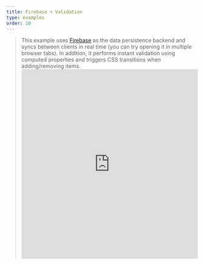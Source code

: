 ```yaml
---
title: Firebase + Validation
type: examples
order: 10
---
```


> This example uses [Firebase](https://firebase.google.com/) as the data persistence backend and syncs between clients in real time (you can try opening it in multiple browser tabs). In addition, it performs instant validation using computed properties and triggers CSS transitions when adding/removing items. <iframe width="100%" height="500" src="https://jsfiddle.net/chrisvfritz/pyLbpzzx/embedded/result,html,js,css" allowfullscreen="allowfullscreen" frameborder="0" mark="crwd-mark"></iframe>
